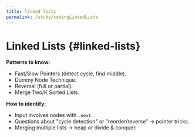 ```yaml
---
title: linked lists
permalink: /study/codingLinkedLists
---
```


# Linked Lists {#linked-lists}

**Patterns to know:**  
- Fast/Slow Pointers (detect cycle, find middle).  
- Dummy Node Technique.  
- Reversal (full or partial).  
- Merge Two/K Sorted Lists.  

**How to identify:**  
- Input involves nodes with `.next`.  
- Questions about "cycle detection" or "reorder/reverse" → pointer tricks.  
- Merging multiple lists → heap or divide & conquer.  
